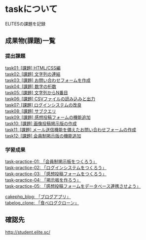 # taskについて
ELITESの課題を記録

## 成果物(課題)一覧
### 提出課題
[task01: [課題] HTML/CSS編](https://github.com/daikiiizawa/task/tree/master/task01/%E8%AA%B2%E9%A1%8C%E4%BD%9C%E6%A5%AD)  
[task02: [課題] 文字列の連結](https://github.com/daikiiizawa/task/tree/master/task02)  
[task03: [課題] お問い合わせフォームを作成](https://github.com/daikiiizawa/task/tree/master/task03)  
[task04: [課題] 数字の桁数](https://github.com/daikiiizawa/task/tree/master/task04)  
[task05: [課題] 文字列からN番目](https://github.com/daikiiizawa/task/tree/master/task05)  
[task06: [課題] CSVファイルの読み込みと出力](https://github.com/daikiiizawa/task/tree/master/task06)  
[task07: [課題] ログインシステムの改良](https://github.com/daikiiizawa/task/tree/master/task07)  
[task08: [課題] サブクエリ](https://github.com/daikiiizawa/task/tree/master/task08)  
[task09: [課題] 感想投稿フォームの機能追加](https://github.com/daikiiizawa/task/tree/master/task09)  
[task10: [課題] 画像投稿掲示版の作成](https://github.com/daikiiizawa/task/tree/master/task10)  
[task11: [課題] メール送信機能を備えたお問い合わせフォームの作成](https://github.com/daikiiizawa/task/tree/master/task11)  
[task12: [課題] 会員制掲示版の機能追加]()  

### 学習成果
[task-practice-01: 「会員制掲示板をつくろう」](https://github.com/daikiiizawa/task/tree/master/task-practice-01)  
[task-practice-02: 「ログインシステムをつくろう」](https://github.com/daikiiizawa/task/tree/master/task-practice-02)  
[task-practice-03: 「感想投稿フォームをつくろう」](https://github.com/daikiiizawa/task/tree/master/task-practice-03)  
[task-practice-04: 「掲示板を作ろう」](https://github.com/daikiiizawa/task/tree/master/task-practice-04)  
[task-practice-05: 「感想投稿フォームをデータベース連携させよう」](https://github.com/daikiiizawa/task/tree/master/task-practice-05)  

[cakephp_blog: 「ブログアプリ」](https://github.com/daikiiizawa/task/tree/master/cakephp_blog)  
[tabelog_clone: 「食べログクローン」](https://github.com/daikiiizawa/task/tree/master/tabelog_clone)  



## 確認先
http://student.elite.sc/

